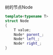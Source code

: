 树的节点Node
```cpp
template<typename T>
struct Node
{
    T value;
    Node* parent_;
    Node* left_;
    Node* right_;
}
```